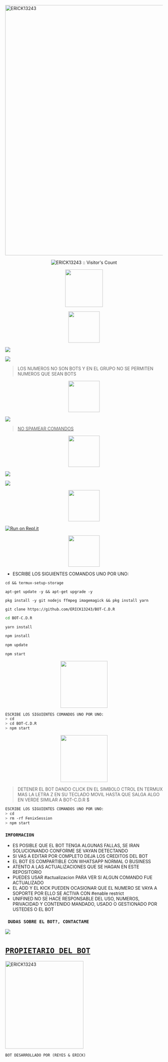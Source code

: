 <a href="https://github.com/ERICK13243"><img src="https://github.com/ERICK13243/ERICK13243/blob/main/Screenshot_2024-01-19-00-11-31-267_com.miui.gallery-edit.jpg" width="800" height="800" alt="ERICK13243"/></a>
</p>
</p>
<p align="center"><img src="https://profile-counter.glitch.me/{𝑩𝑶𝑻-𝑪.𝑫.𝑹}/count.svg" alt="ERICK13243 :: Visitor's Count" /></p>

</p>
<p align="center"> 
<a href="https://github.com/ERICK13243"><img src="http://readme-typing-svg.herokuapp.com?font=mono&size=17&duration=4000&color=[FF0000]&center=falso&vCenter=falso&lines=𝑩𝑶𝑻-𝑪.𝑫.𝑹++;𝐻𝑂𝐿𝐴,+𝐺𝑅𝐴𝐶𝐼𝐴𝑆+𝑃𝑂𝑅+𝑉𝐼𝑆𝐼𝑇𝐴𝑅+𝐸𝐿+𝑅𝐸𝑃𝑂𝑆𝐼𝑇𝑂𝑅𝐼𝑂" height="120px"></a> 
</p>
 


<p align="center"> 
<a href="https://github.com/ERICK13243"><img src="http://readme-typing-svg.herokuapp.com?font=mono&size=20&duration=4000&color=[FB0000]&center=falso&vCenter=falso&lines=𝑩𝑶𝑻-𝑪.𝑫.𝑹++;Grupos+Oficiales+de" height="100px"></a> 
</p>
 

<a href="https://chat.whatsapp.com/H3GvlpUBh1ZJ1KNCEteaGU" target="blank"><img src="https://img.shields.io/badge/Grupo-OfiCIAL DEL BOT-25D366?style=for-the-badge&logo=whatsapp&logoColor=white" /></a>

<a href="https://chat.whatsapp.com/H3GvlpUBh1ZJ1KNCEteaGU" target="blank"><img src="https://img.shields.io/badge/grupo de soporté-✨-25D366?style=for-the-badge&logo=whatsapp&logoColor=white" /></a>

> LOS NUMEROS NO SON BOTS Y EN EL GRUPO NO SE PERMITEN NUMEROS QUE SEAN BOTS

<p align="center"> 
<a href="https://github.com/ERICK13243"><img src="http://readme-typing-svg.herokuapp.com?font=mono&size=15&duration=4000&color=[FB0000]&center=falso&vCenter=falso&lines=𝑩𝑶𝑻-𝑪.𝑫.𝑹++;𝐵𝑜𝑡𝑠+𝑂𝑓𝑖𝑐𝑎𝑙𝑒𝑠+𝑑𝑒" height="100px"></a> 
</p>

<a href="https://api.whatsapp.com/send/?phone=447534352383&text=.estado&type=phone_number&app_absent=0" target="blank"><img src="https://img.shields.io/badge/BOT_OFICIAL_1-000000?style=for-the-badge&logo=whatsapp&logoColor=white" />

> NO SPAMEAR COMANDOS



<p align="center"> 

<p align="center"> 
<a href="https://github.com/ERICK13243"><img src="http://readme-typing-svg.herokuapp.com?font=mono&size=15&duration=4000&color=[FB0000]&center=falso&vCenter=falso&lines=𝑩𝑶𝑻-𝑪.𝑫.𝑹++;𝐶𝑂𝑁𝐹𝐼𝐺𝑈𝑅𝐴𝐶𝐼𝑂́𝑁+𝑃𝐴𝑅𝐴" height="100px"></a> 

 <a href="https://github.com/ERICK13243/BOT-C.D.R/fork" target="black"><img src="https://img.shields.io/badge/♥️-clona_el_repositorio-000000?style=for-the-badge&logo=GitHub&logoColor=black" /></a>

<a href="https://github.com/MESIASREYES/Fenix-Bot-CD/blob/master/config.js" target="black"><img src="https://img.shields.io/badge/♥️-Cambiar el owner del bot-000000?style=for-the-badge&logo=GitHub&logoColor=black" /></a>
  

 
<p align="center"> 
<a href="https://github.com/ERICK13243"><img src="http://readme-typing-svg.herokuapp.com?font=mono&size=15&duration=4000&color=[FF0000]&center=falso&vCenter=falso&lines=replit++;activa+el+bot+en" height="100px"></a> 
</p>

[![Run on Repl.it](https://repl.it/badge/github/ERICK13243/BOT-C.D.R)](https://replit.com/@ERICK13243/) 
  

 <p align="center"> 
<a href="https://github.com/ERICK13243"><img src="http://readme-typing-svg.herokuapp.com?font=mono&size=20&duration=3000&color=[FF0000]&center=falso&vCenter=falso&lines=Termux++;activa+el+Bot+en" height="100px"></a> 
</p>

- ESCRIBE LOS SIGUIENTES COMANDOS UNO POR UNO:
```
cd && termux-setup-storage
```

```
apt-get update -y && apt-get upgrade -y
```

```
pkg install -y git nodejs ffmpeg imagemagick && pkg install yarn 
```

```
git clone https://github.com/ERICK13243/BOT-C.D.R
```
```bash
cd BOT-C.D.R
```
```
yarn install
```

```bash
npm install
```

```bash
npm update
```

```bash
npm start
```

<p align="center"> 
<a href="https://github.com/ERICK13243"><img src="http://readme-typing-svg.herokuapp.com?font=mono&size=15&duration=4000&color=[FB0000]&center=falso&vCenter=falso&lines=♥️✨++;en+caso+de+detenerse+en+termux" height="150px"></a> 
</p>

```bash
ESCRIBE LOS SIGUIENTES COMANDOS UNO POR UNO:
> cd
> cd BOT-C.D.R
> npm start
```

<p align="center"> 
<a href="https://github.com/ERICK13243"><img src="http://readme-typing-svg.herokuapp.com?font=mono&size=15&duration=4000&color=[FB0000]&center=falso&vCenter=falso&lines=✨♥️++;Pedir+otro+codigo+qr+en+termux" height="150px"></a> 
</p>

> DETENER EL BOT DANDO CLICK EN EL SIMBOLO CTROL EN TERMUX MAS LA LETRA Z EN SU TECLADO MOVIL HASTA QUE SALGA ALGO EN VERDE SIMILAR A BOT-C.D.R $  

```bash
ESCRIBE LOS SIGUIENTES COMANDOS UNO POR UNO:
> cd 
> rm -rf FenixSession
> npm start
```

### `IMFORMACION`
- ES POSIBLE QUE EL BOT TENGA ALGUNAS FALLAS, SE IRAN SOLUCIONANDO CONFORME SE VAYAN DETECTANDO
- SI VAS A EDITAR POR COMPLETO DEJA LOS CREDITOS DEL BOT 
- EL BOT ES COMPARTIBLE CON WHATSAPP NORMAL O BUSINESS
- ATENTO A LAS ACTUALIZACIONES QUE SE HAGAN EN ESTE REPOSITORIO
- PUEDES USAR #actualizacion PARA VER SI ALGUN COMANDO FUE ACTUALIZADO
- EL ADD Y EL KICK PUEDEN OCASIONAR QUE EL NUMERO SE VAYA A SOPORTE POR ELLO SE ACTIVA CON #enable restrict 
- UNIFINED NO SE HACE RESPONSABLE DEL USO, NUMEROS, PRIVACIDAD Y CONTENIDO MANDADO, USADO O GESTIONADO POR USTEDES O EL BOT
 
 ### ` DUDAS SOBRE EL BOT?, CONTACTAME`
<a href="http://wa.me/447863572502" target="blank"><img src="https://img.shields.io/badge/UNIFINED-OFC-25D366?style=for-the-badge&logo=whatsapp&logoColor=white" />


## <h1>`PROPIETARIO DEL BOT`</h1>
<a href="https://github.com/ERICK13243"><img src="https://github.com/ERICK13243.png" width="250" height="280" alt="ERICK13243"/></a>
  
`BOT DESARROLLADO POR (REYES & ERICK)`

